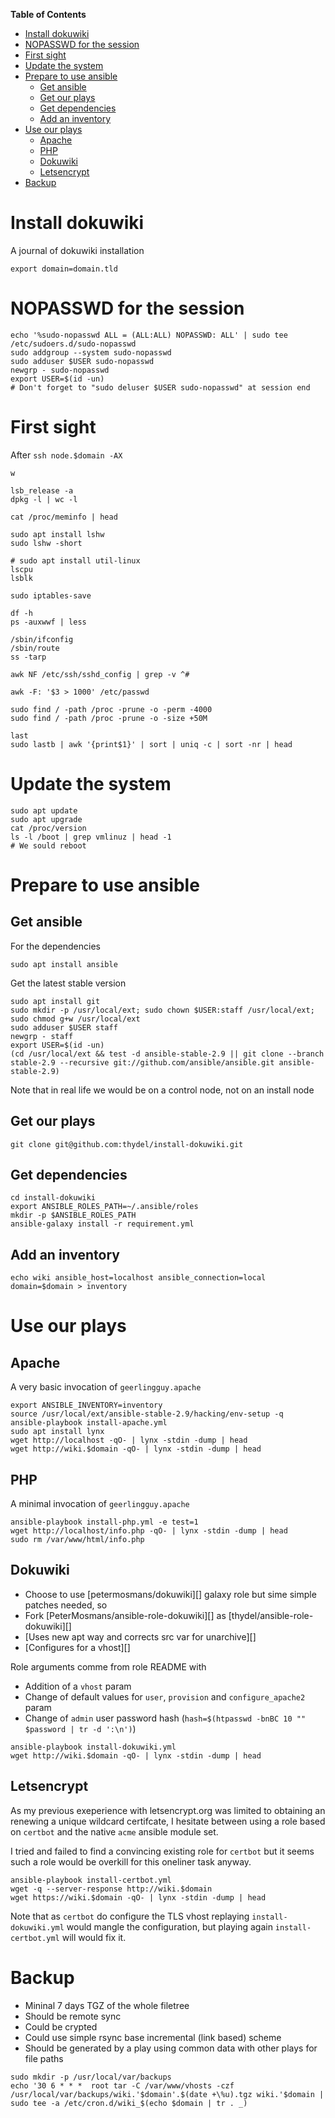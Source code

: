 <!-- markdown-toc start - Don't edit this section. Run M-x markdown-toc-refresh-toc -->
**Table of Contents**

- [Install dokuwiki](#install-dokuwiki)
- [NOPASSWD for the session](#nopasswd-for-the-session)
- [First sight](#first-sight)
- [Update the system](#update-the-system)
- [Prepare to use ansible](#prepare-to-use-ansible)
    - [Get ansible](#get-ansible)
    - [Get our plays](#get-our-plays)
    - [Get dependencies](#get-dependencies)
    - [Add an inventory](#add-an-inventory)
- [Use our plays](#use-our-plays)
    - [Apache](#apache)
    - [PHP](#php)
    - [Dokuwiki](#dokuwiki)
    - [Letsencrypt](#letsencrypt)
- [Backup](#backup)

<!-- markdown-toc end -->

# Install dokuwiki

A journal of dokuwiki installation

```
export domain=domain.tld
```

# NOPASSWD for the session

```
echo '%sudo-nopasswd ALL = (ALL:ALL) NOPASSWD: ALL' | sudo tee /etc/sudoers.d/sudo-nopasswd
sudo addgroup --system sudo-nopasswd
sudo adduser $USER sudo-nopasswd
newgrp - sudo-nopasswd
export USER=$(id -un)
# Don't forget to "sudo deluser $USER sudo-nopasswd" at session end
```

# First sight

After `ssh node.$domain -AX`

```
w

lsb_release -a
dpkg -l | wc -l

cat /proc/meminfo | head

sudo apt install lshw
sudo lshw -short

# sudo apt install util-linux
lscpu
lsblk

sudo iptables-save

df -h
ps -auxwwf | less

/sbin/ifconfig
/sbin/route
ss -tarp

awk NF /etc/ssh/sshd_config | grep -v ^#

awk -F: '$3 > 1000' /etc/passwd

sudo find / -path /proc -prune -o -perm -4000
sudo find / -path /proc -prune -o -size +50M

last
sudo lastb | awk '{print$1}' | sort | uniq -c | sort -nr | head
```

# Update the system

```
sudo apt update
sudo apt upgrade
cat /proc/version
ls -l /boot | grep vmlinuz | head -1
# We sould reboot
```

# Prepare to use ansible

## Get ansible

For the dependencies

```
sudo apt install ansible
```

Get the latest stable version

```
sudo apt install git
sudo mkdir -p /usr/local/ext; sudo chown $USER:staff /usr/local/ext; sudo chmod g+w /usr/local/ext
sudo adduser $USER staff
newgrp - staff
export USER=$(id -un)
(cd /usr/local/ext && test -d ansible-stable-2.9 || git clone --branch stable-2.9 --recursive git://github.com/ansible/ansible.git ansible-stable-2.9)
```

Note that in real life we would be on a control node, not on an install node

## Get our plays

```
git clone git@github.com:thydel/install-dokuwiki.git
```

## Get dependencies

```
cd install-dokuwiki
export ANSIBLE_ROLES_PATH=~/.ansible/roles
mkdir -p $ANSIBLE_ROLES_PATH
ansible-galaxy install -r requirement.yml
```

## Add an inventory

```
echo wiki ansible_host=localhost ansible_connection=local domain=$domain > inventory
```

# Use our plays

## Apache

A very basic invocation of `geerlingguy.apache`

```
export ANSIBLE_INVENTORY=inventory
source /usr/local/ext/ansible-stable-2.9/hacking/env-setup -q
ansible-playbook install-apache.yml
sudo apt install lynx
wget http://localhost -qO- | lynx -stdin -dump | head
wget http://wiki.$domain -qO- | lynx -stdin -dump | head
```

## PHP

A minimal invocation of `geerlingguy.apache`

```
ansible-playbook install-php.yml -e test=1
wget http://localhost/info.php -qO- | lynx -stdin -dump | head
sudo rm /var/www/html/info.php
```

## Dokuwiki

- Choose to use [petermosmans/dokuwiki][] galaxy role but sime simple patches needed, so
- Fork [PeterMosmans/ansible-role-dokuwiki][] as [thydel/ansible-role-dokuwiki][]
- [Uses new apt way and corrects src var for unarchive][]
- [Configures for a vhost][]

Role arguments comme from role README with
- Addition of a `vhost` param
- Change of default values for `user`, `provision` and `configure_apache2` param
- Change of `admin` user password hash (`hash=$(htpasswd -bnBC 10 "" $password | tr -d ':\n')`)

```
ansible-playbook install-dokuwiki.yml
wget http://wiki.$domain -qO- | lynx -stdin -dump | head
```

## Letsencrypt

As my previous exeperience with letsencrypt.org was limited to
obtaining an renewing a unique wildcard certifcate, I hesitate between
using a role based on `certbot` and the native `acme` ansible module
set.

I tried and failed to find a convincing existing role for `certbot`
but it seems such a role would be overkill for this oneliner task
anyway.

```
ansible-playbook install-certbot.yml
wget -q --server-response http://wiki.$domain
wget https://wiki.$domain -qO- | lynx -stdin -dump | head
```

Note that as `certbot` do configure the TLS vhost replaying
`install-dokuwiki.yml` would mangle the configuration, but playing
again `install-certbot.yml` will would fix it.

# Backup

- Mininal 7 days TGZ of the whole filetree
- Should be remote sync
- Could be crypted
- Could use simple rsync base incremental (link based) scheme
- Should be generated by a play using common data with other plays for file paths

```
sudo mkdir -p /usr/local/var/backups
echo '30 6 * * *  root tar -C /var/www/vhosts -czf /usr/local/var/backups/wiki.'$domain'.$(date +\%u).tgz wiki.'$domain | sudo tee -a /etc/cron.d/wiki_$(echo $domain | tr . _)
```
